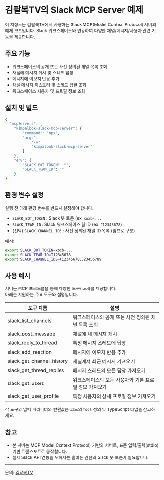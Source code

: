 # 김팔복TV의 Slack MCP Server 예제

이 저장소는 김팔복TV에서 사용하는 Slack MCP(Model Context Protocol) 서버의 예제 코드입니다. Slack 워크스페이스와 연동하여 다양한 채널/메시지/사용자 관련 기능을 제공합니다.

## 주요 기능

- 워크스페이스의 공개 또는 사전 정의된 채널 목록 조회
- 채널에 메시지 게시 및 스레드 답장
- 메시지에 이모지 반응 추가
- 채널 메시지 히스토리 및 스레드 답글 조회
- 워크스페이스 사용자 및 프로필 정보 조회

## 설치 및 빌드

```bash
{
  "mcpServers": {
    "kimpalbok-slack-mcp-server": {
        "command": "npx",
        "args": [
            "-y",
            "kimpalbok-slack-mcp-server"
        ]
    },
    "env": {
        "SLACK_BOT_TOKEN": "",
        "SLACK_TEAM_ID": ""
    }
}
```


## 환경 변수 설정

실행 전 아래 환경 변수를 반드시 설정해야 합니다.

- `SLACK_BOT_TOKEN` : Slack 봇 토큰 (ex. `xoxb-...`)
- `SLACK_TEAM_ID` : Slack 워크스페이스 팀 ID (ex. `T12345678`)
- (선택) `SLACK_CHANNEL_IDS` : 사전 정의된 채널 ID 목록 (쉼표로 구분)

예시:

```bash
export SLACK_BOT_TOKEN=xoxb-...
export SLACK_TEAM_ID=T12345678
export SLACK_CHANNEL_IDS=C12345678,C23456789
```


## 사용 예시

서버는 MCP 프로토콜을 통해 다양한 도구(tool)를 제공합니다.  
아래는 지원하는 주요 도구와 설명입니다.

| 도구 이름 | 설명 |
|-----------|------|
| slack_list_channels | 워크스페이스의 공개 또는 사전 정의된 채널 목록 조회 |
| slack_post_message | 채널에 새 메시지 게시 |
| slack_reply_to_thread | 특정 메시지 스레드에 답장 |
| slack_add_reaction | 메시지에 이모지 반응 추가 |
| slack_get_channel_history | 채널에서 최근 메시지 가져오기 |
| slack_get_thread_replies | 메시지 스레드의 모든 답장 가져오기 |
| slack_get_users | 워크스페이스의 모든 사용자와 기본 프로필 정보 가져오기 |
| slack_get_user_profile | 특정 사용자의 상세 프로필 정보 가져오기 |

각 도구의 입력 파라미터와 반환값은 코드의 `Tool` 정의 및 TypeScript 타입을 참고하세요.

## 참고

- 본 서버는 MCP(Model Context Protocol) 기반의 서버로, 표준 입력/출력(stdio) 기반 트랜스포트로 동작합니다.
- 실제 Slack API 연동을 위해서는 올바른 권한의 Slack 봇 토큰이 필요합니다.

---

문의: [김팔복TV](https://www.youtube.com/@kimpalbok)